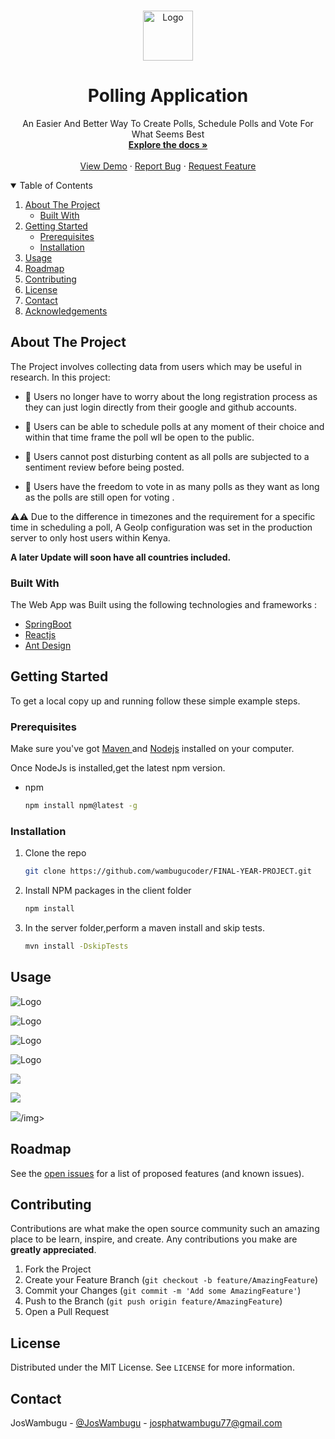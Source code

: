 <!-- PROJECT LOGO -->
<br />
<p align="center">
  <a href="https://github.com/wambugucoder/FINAL-YEAR-PROJECT">
    <img src="client/public/android-chrome-192x192.png" alt="Logo" width="80" height="80">
  </a>

  <h1 align="center">Polling Application</h1>

  <p align="center">
    An Easier And Better Way To Create Polls,
    Schedule Polls and Vote For What Seems Best
    <br />
    <a href="https://github.com/wambugucoder/FINAL-YEAR-PROJECT/blob/main/README.md"><strong>Explore the docs »</strong></a>
    <br />
    <br />
    <a href="https:// pollsapp-2021.westeurope.cloudapp.azure.com">View Demo</a>
    ·
    <a href="https://github.com/wambugucoder/FINAL-YEAR-PROJECT/issues/new">Report Bug</a>
    ·
    <a href="https://github.com/wambugucoder/FINAL-YEAR-PROJECT/issues/new">Request Feature</a>
  </p>
</p>

<!-- TABLE OF CONTENTS -->
<details open="open">
  <summary>Table of Contents</summary>
  <ol>
    <li>
      <a href="#about-the-project">About The Project</a>
      <ul>
        <li><a href="#built-with">Built With</a></li>
      </ul>
    </li>
    <li>
      <a href="#getting-started">Getting Started</a>
      <ul>
        <li><a href="#prerequisites">Prerequisites</a></li>
        <li><a href="#installation">Installation</a></li>
      </ul>
    </li>
    <li><a href="#usage">Usage</a></li>
    <li><a href="#roadmap">Roadmap</a></li>
    <li><a href="#contributing">Contributing</a></li>
    <li><a href="#license">License</a></li>
    <li><a href="#contact">Contact</a></li>
    <li><a href="#acknowledgements">Acknowledgements</a></li>
  </ol>
</details>

<!-- ABOUT THE PROJECT -->

## About The Project

The Project involves collecting data from users which may be useful in research.
In this project:

- 🌟 Users no longer have to worry about the long registration process as they
  can just login directly from their google and github accounts.

- 🌟 Users can be able to schedule polls at any moment of their choice and
  within that time frame the poll wll be open to the public.
- 🌟 Users cannot post disturbing content as all polls are subjected to a
  sentiment review before being posted.

- 🌟 Users have the freedom to vote in as many polls as they want as long as the
  polls are still open for voting .

⚠️⚠️ Due to the difference in timezones and the requirement for a specific time
in scheduling a poll, A GeoIp configuration was set in the production server to
only host users within Kenya.

<b>A later Update will soon have all countries included.</b>

### Built With

The Web App was Built using the following technologies and frameworks :

- [SpringBoot](https://spring.io/projects/spring-boot)
- [Reactjs](https://reactjs.org/)
- [Ant Design](https://ant.design/)

<!-- GETTING STARTED -->

## Getting Started

To get a local copy up and running follow these simple example steps.

### Prerequisites

Make sure you've got <a href="https://maven.apache.org/install.html">Maven
</a>and <a href="https://nodejs.org/en/download/">Nodejs</a> installed on your
computer.

Once NodeJs is installed,get the latest npm version.

- npm
  ```sh
  npm install npm@latest -g
  ```

### Installation

1. Clone the repo
   ```sh
   git clone https://github.com/wambugucoder/FINAL-YEAR-PROJECT.git
   ```
2. Install NPM packages in the client folder
   ```sh
   npm install
   ```
3. In the server folder,perform a maven install and skip tests.

   ```sh
   mvn install -DskipTests
   ```

<!-- USAGE EXAMPLES -->

## Usage

<img src="preview/login.PNG" alt="Logo" ></img>

<img src="preview/register.PNG" alt="Logo" ></img>

<img src="preview/create-Poll.PNG" alt="Logo" ></img>

<img src="preview/scheduled-Poll.PNG" alt="Logo" ></img>

<img src="preview/dashboard1.PNG" ></img>

<img src="preview/dashboard3.PNG"  ></img>

<img src="preview/scheduledlist.PNG" >/img>

<!-- ROADMAP -->

## Roadmap

See the [open issues](https://github.com/wambugucoder/FINAL-YEAR-PROJECT/issues)
for a list of proposed features (and known issues).

<!-- CONTRIBUTING -->

## Contributing

Contributions are what make the open source community such an amazing place to
be learn, inspire, and create. Any contributions you make are **greatly
appreciated**.

1. Fork the Project
2. Create your Feature Branch (`git checkout -b feature/AmazingFeature`)
3. Commit your Changes (`git commit -m 'Add some AmazingFeature'`)
4. Push to the Branch (`git push origin feature/AmazingFeature`)
5. Open a Pull Request

<!-- LICENSE -->

## License

Distributed under the MIT License. See `LICENSE` for more information.

<!-- CONTACT -->

## Contact

JosWambugu - [@JosWambugu](https://twitter.com/JosWambugu) -
josphatwambugu77@gmail.com
